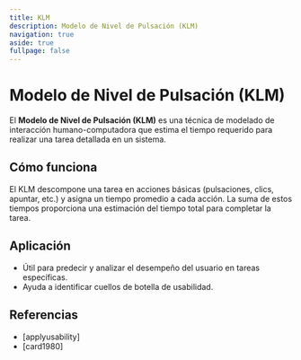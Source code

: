 ```yaml
---
title: KLM
description: Modelo de Nivel de Pulsación (KLM)
navigation: true
aside: true
fullpage: false
---
```


# Modelo de Nivel de Pulsación (KLM)

El **Modelo de Nivel de Pulsación (KLM)** es una técnica de modelado de interacción humano-computadora que estima el tiempo requerido para realizar una tarea detallada en un sistema.

## Cómo funciona

El KLM descompone una tarea en acciones básicas (pulsaciones, clics, apuntar, etc.) y asigna un tiempo promedio a cada acción. La suma de estos tiempos proporciona una estimación del tiempo total para completar la tarea.

## Aplicación

- Útil para predecir y analizar el desempeño del usuario en tareas específicas.
- Ayuda a identificar cuellos de botella de usabilidad.

## Referencias

- [applyusability]
- [card1980]